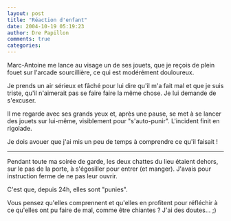 ```yaml
---
layout: post
title: "Réaction d'enfant"
date: 2004-10-19 05:19:23
author: Dre Papillon
comments: true
categories: 
---
```



Marc-Antoine me lance au visage un de ses jouets, que je reçois de plein fouet sur l'arcade sourcillière, ce qui est modérément douloureux.

Je prends un air sérieux et fâché pour lui dire qu'il m'a fait mal et que je suis triste, qu'il n'aimerait pas se faire  faire la même chose.  Je lui demande de s'excuser.

Il me regarde avec ses grands yeux et, après une pause, se met à se lancer des jouets sur lui-même, visiblement pour "s'auto-punir".  L'incident finit en rigolade.

Je dois avouer que j'ai mis un peu de temps à comprendre ce qu'il faisait !

***

Pendant toute ma soirée de garde, les deux chattes du lieu étaient dehors, sur le pas de la porte, à s'égosiller pour entrer (et manger).  J'avais pour instruction ferme de ne pas leur ouvrir.

C'est que, depuis 24h, elles sont "punies".

Vous pensez qu'elles comprennent et qu'elles en profitent pour réfléchir à ce qu'elles ont pu faire de mal, comme être chiantes ?  J'ai des doutes... ;)